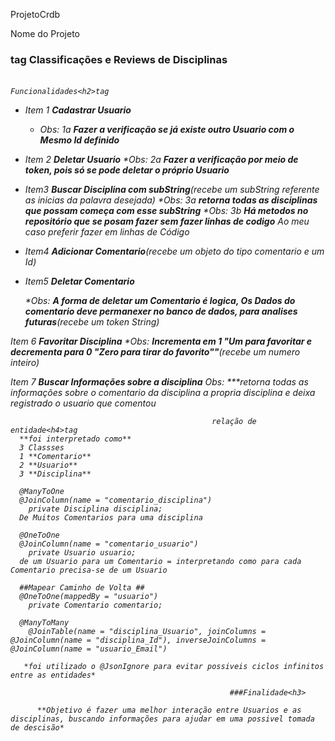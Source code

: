  ProjetoCrdb


Nome do Projeto<h3>tag
                                          Classificações e Reviews de Disciplinas<h6>


                                                        Funcionalidades<h2>tag

* Item 1 **Cadastrar Usuario**
   * Obs: 1a **Fazer a verificação se já existe outro Usuario com o Mesmo Id definido**
  
* Item 2 **Deletar Usuario** 
   *Obs: 2a **Fazer a verificação por meio de token, pois só se pode deletar o próprio Usuario**
  
* Item3 **Buscar Disciplina com subString**(recebe um subString referente as inicias da palavra desejada)
    *Obs: 3a **retorna todas as disciplinas que possam começa com esse subString**
    *Obs: 3b **Há metodos no repositório que se posam fazer sem fazer linhas de codigo** *Ao meu caso preferir fazer em linhas de Código*
  
 *  Item4 **Adicionar Comentario**(recebe um objeto do tipo comentario e um Id)
 *  Item5 **Deletar Comentario**
  
    *Obs: **A forma de deletar um Comentario é logica, Os Dados do comentario deve permanexer no banco de dados, para analises futuras**(recebe um token String)
    
  Item 6 **Favoritar Disciplina**
    *Obs: **Incrementa em 1 "Um para favoritar e decrementa para 0 "Zero para tirar do favorito""**(recebe um numero inteiro)
    
  Item 7 **Buscar Informações sobre a disciplina**
      Obs: ***retorna todas as informações sobre o comentario da disciplina a propria disciplina e deixa registrado o usuario que comentou
      
                                                 relação de entidade<h4>tag
      **foi interpretado como**
      3 Classses
      1 **Comentario**
      2 **Usuario**
      3 **Disciplina**
      
      @ManyToOne
      @JoinColumn(name = "comentario_disciplina")
	    private Disciplina disciplina;
      De Muitos Comentarios para uma disciplina 
      
      @OneToOne
      @JoinColumn(name = "comentario_usuario")
	    private Usuario usuario;
      de um Usuario para um Comentario = interpretando como para cada Comentario precisa-se de um Usuario
      
      ##Mapear Caminho de Volta ##
      @OneToOne(mappedBy = "usuario")
	    private Comentario comentario;
      
      @ManyToMany
	    @JoinTable(name = "disciplina_Usuario", joinColumns = @JoinColumn(name = "disciplina_Id"), inverseJoinColumns = @JoinColumn(name = "usuario_Email")
       
       *foi utilizado o @JsonIgnore para evitar possiveis ciclos infinitos entre as entidades*
       
                                                     ###Finalidade<h3>
                                          
          **Objetivo é fazer uma melhor interação entre Usuarios e as disciplinas, buscando informações para ajudar em uma possivel tomada de descisão*
      
      
      
      
